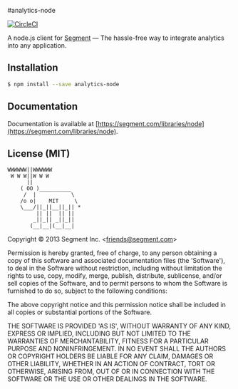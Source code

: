 
#analytics-node

[![CircleCI](https://circleci.com/gh/segmentio/analytics-node.svg?style=svg)](https://circleci.com/gh/segmentio/analytics-node)

A node.js client for [Segment](https://segment.com) — The hassle-free way to integrate analytics into any application.

## Installation

```bash
$ npm install --save analytics-node
```

## Documentation

Documentation is available at [https://segment.com/libraries/node](https://segment.com/libraries/node).

## License (MIT)

    WWWWWW||WWWWWW
     W W W||W W W
          ||
        ( OO )__________
         /  |           \
        /o o|    MIT     \
        \___/||_||__||_|| *
             || ||  || ||
            _||_|| _||_||
           (__|__|(__|__|

Copyright &copy; 2013 Segment Inc. \<friends@segment.com\>

Permission is hereby granted, free of charge, to any person obtaining a copy of this software and associated documentation files (the 'Software'), to deal in the Software without restriction, including without limitation the rights to use, copy, modify, merge, publish, distribute, sublicense, and/or sell copies of the Software, and to permit persons to whom the Software is furnished to do so, subject to the following conditions:

The above copyright notice and this permission notice shall be included in all copies or substantial portions of the Software.

THE SOFTWARE IS PROVIDED 'AS IS', WITHOUT WARRANTY OF ANY KIND, EXPRESS OR IMPLIED, INCLUDING BUT NOT LIMITED TO THE WARRANTIES OF MERCHANTABILITY, FITNESS FOR A PARTICULAR PURPOSE AND NONINFRINGEMENT. IN NO EVENT SHALL THE AUTHORS OR COPYRIGHT HOLDERS BE LIABLE FOR ANY CLAIM, DAMAGES OR OTHER LIABILITY, WHETHER IN AN ACTION OF CONTRACT, TORT OR OTHERWISE, ARISING FROM, OUT OF OR IN CONNECTION WITH THE SOFTWARE OR THE USE OR OTHER DEALINGS IN THE SOFTWARE.
